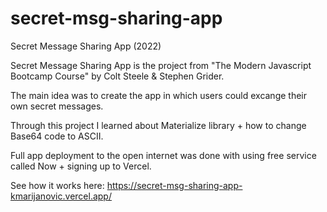 # secret-msg-sharing-app
Secret Message Sharing App (2022)

Secret Message Sharing App is the project from "The Modern Javascript Bootcamp Course" by Colt Steele & Stephen Grider.

The main idea was to create the app in which users could excange their own secret messages.

Through this project I learned about Materialize library + how to change Base64 code to ASCII.

Full app deployment to the open internet was done with using free service called Now + signing up to Vercel.

See how it works here: https://secret-msg-sharing-app-kmarijanovic.vercel.app/